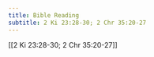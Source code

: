 ```yaml
---
title: Bible Reading
subtitle: 2 Ki 23:28-30; 2 Chr 35:20-27
---
```


[[2 Ki 23:28-30; 2 Chr 35:20-27]]